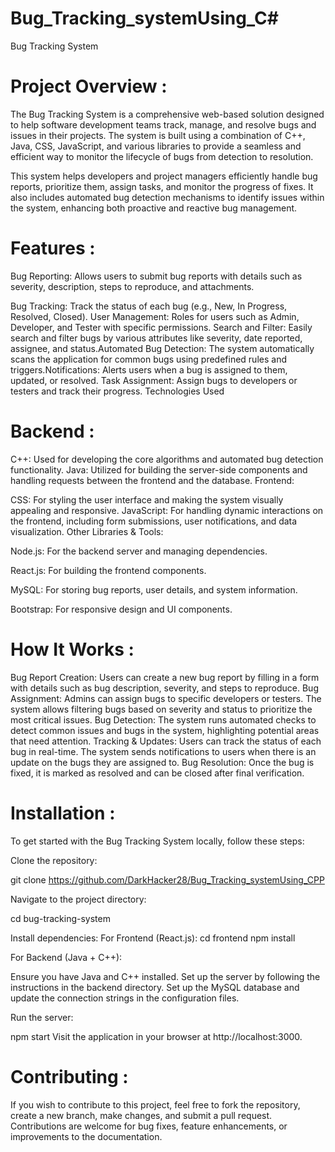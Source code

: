 # Bug_Tracking_systemUsing_C#
 
Bug Tracking System

# Project Overview : 

The Bug Tracking System is a comprehensive web-based solution designed to help software development teams track, manage, and resolve bugs and issues in their projects. The system is built using a combination of C++, Java, CSS, JavaScript, and various libraries to provide a seamless and efficient way to monitor the lifecycle of bugs from detection to resolution.

This system helps developers and project managers efficiently handle bug reports, prioritize them, assign tasks, and monitor the progress of fixes. It also includes automated bug detection mechanisms to identify issues within the system, enhancing both proactive and reactive bug management.

# Features :

Bug Reporting: Allows users to submit bug reports with details such as severity, description, steps to reproduce, and attachments.

Bug Tracking: Track the status of each bug (e.g., New, In Progress, Resolved, Closed).
User Management: Roles for users such as Admin, Developer, and Tester with specific permissions.
Search and Filter: Easily search and filter bugs by various attributes like severity, date reported, assignee, and status.Automated Bug Detection: The system automatically scans the application for common bugs using predefined rules and triggers.Notifications: Alerts users when a bug is assigned to them, updated, or resolved.
Task Assignment: Assign bugs to developers or testers and track their progress.
Technologies Used

# Backend :

C++: Used for developing the core algorithms and automated bug detection functionality.
Java: Utilized for building the server-side components and handling requests between the frontend and the database.
Frontend:

CSS: For styling the user interface and making the system visually appealing and responsive.
JavaScript: For handling dynamic interactions on the frontend, including form submissions, user notifications, and data visualization.
Other Libraries & Tools:

Node.js: For the backend server and managing dependencies.

React.js: For building the frontend components.

MySQL: For storing bug reports, user details, and system information.

Bootstrap: For responsive design and UI components.

# How It Works :

Bug Report Creation: Users can create a new bug report by filling in a form with details such as bug description, severity, and steps to reproduce.
Bug Assignment: Admins can assign bugs to specific developers or testers. The system allows filtering bugs based on severity and status to prioritize the most critical issues.
Bug Detection: The system runs automated checks to detect common issues and bugs in the system, highlighting potential areas that need attention.
Tracking & Updates: Users can track the status of each bug in real-time. The system sends notifications to users when there is an update on the bugs they are assigned to.
Bug Resolution: Once the bug is fixed, it is marked as resolved and can be closed after final verification.

# Installation :
To get started with the Bug Tracking System locally, follow these steps:

Clone the repository:

git clone https://github.com/DarkHacker28/Bug_Tracking_systemUsing_CPP

Navigate to the project directory:

cd bug-tracking-system

Install dependencies:
For Frontend (React.js):
cd frontend
npm install

For Backend (Java + C++):

Ensure you have Java and C++ installed.
Set up the server by following the instructions in the backend directory.
Set up the MySQL database and update the connection strings in the configuration files.

Run the server:

npm start
Visit the application in your browser at http://localhost:3000.

# Contributing :
If you wish to contribute to this project, feel free to fork the repository, create a new branch, make changes, and submit a pull request. Contributions are welcome for bug fixes, feature enhancements, or improvements to the documentation.



